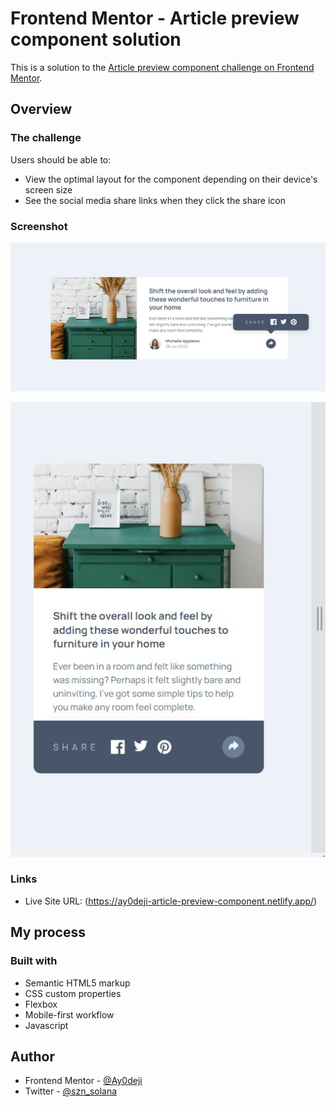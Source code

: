 # Frontend Mentor - Article preview component solution

This is a solution to the [Article preview component challenge on Frontend Mentor](https://www.frontendmentor.io/challenges/article-preview-component-dYBN_pYFT).



## Overview

### The challenge

Users should be able to:

- View the optimal layout for the component depending on their device's screen size
- See the social media share links when they click the share icon

### Screenshot

![Desktop design preview for the Article preview component coding challenge](./design/desktop-preview-screenshot.jpg)


![Mobile design preview for the Article preview component coding challenge](./design/mobile-preview-screenshot.jpg)



### Links

- Live Site URL: (https://ay0deji-article-preview-component.netlify.app/)

## My process

### Built with

- Semantic HTML5 markup
- CSS custom properties
- Flexbox
- Mobile-first workflow
- Javascript



## Author

- Frontend Mentor - [@Ay0deji](https://www.frontendmentor.io/profile/Ay0deji)
- Twitter - [@szn_solana](https://www.twitter.com/szn_solana)

